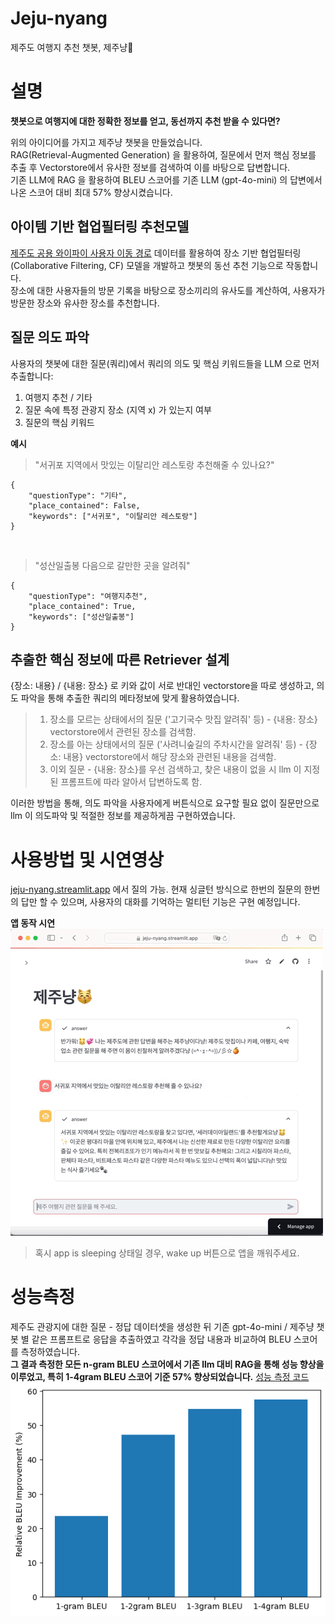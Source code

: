 # Jeju-nyang
제주도 여행지 추천 챗봇, 제주냥🐾


# 설명
**챗봇으로 여행지에 대한 정확한 정보를 얻고, 동선까지 추천 받을 수 있다면?** 

위의 아이디어를 가지고 제주냥 챗봇을 만들었습니다.  
RAG(Retrieval-Augmented Generation) 을 활용하여, 질문에서 먼저 핵심 정보를 추출 후 Vectorstore에서 유사한 정보를 검색하여 이를 바탕으로 답변합니다.   
기존 LLM에 RAG 을 활용하여 BLEU 스코어를 기존 LLM (gpt-4o-mini) 의 답변에서 나온 스코어 대비 최대 57% 향상시켰습니다.  

## 아이템 기반 협업필터링 추천모델
[제주도 공용 와이파이 사용자 이동 경로](https://www.jejudatahub.net/data/view/data/596) 데이터를 활용하여 장소 기반 협업필터링 (Collaborative Filtering, CF) 모델을 개발하고 챗봇의 동선 추천 기능으로 작동합니다.  
장소에 대한 사용자들의 방문 기록을 바탕으로 장소끼리의 유사도를 계산하여, 사용자가 방문한 장소와 유사한 장소를 추천합니다.  

## 질문 의도 파악
사용자의 챗봇에 대한 질문(쿼리)에서 쿼리의 의도 및 핵심 키워드들을 LLM 으로 먼저 추출합니다:  
1. 여행지 추천 / 기타 
2. 질문 속에 특정 관광지 장소 (지역 x) 가 있는지 여부
3. 질문의 핵심 키워드 

**예시**
> "서귀포 지역에서 맛있는 이탈리안 레스토랑 추천해줄 수 있나요?"  
```
{  
    "questionType": "기타",   
    "place_contained": False,  
    "keywords": ["서귀포", "이탈리안 레스토랑"]  
}
``` 

<br>

> "성산일출봉 다음으로 갈만한 곳을 알려줘"  
```
{  
    "questionType": "여행지추천",   
    "place_contained": True,  
    "keywords": ["성산일출봉"]  
}
``` 


## 추출한 핵심 정보에 따른 Retriever 설계 
{장소: 내용} / {내용: 장소} 로 키와 값이 서로 반대인 vectorstore을 따로 생성하고, 의도 파악을 통해 추출한 쿼리의 메타정보에 맞게 활용하였습니다.
> 1. 장소를 모르는 상태에서의 질문 ('고기국수 맛집 알려줘' 등) - {내용: 장소} vectorstore에서 관련된 장소를 검색함. 
> 2. 장소를 아는 상태에서의 질문 ('사려니숲길의 주차시간을 알려줘' 등) - {장소: 내용} vectorstore에서 해당 장소와 관련된 내용을 검색함.
> 3. 이외 질문 - {내용: 장소}를 우선 검색하고, 찾은 내용이 없을 시 llm 이 지정된 프롬프트에 따라 알아서 답변하도록 함.

이러한 방법을 통해, 의도 파악을 사용자에게 버튼식으로 요구할 필요 없이 질문만으로 llm 이 의도파악 및 적절한 정보를 제공하게끔 구현하였습니다.


# 사용방법 및 시연영상
[jeju-nyang.streamlit.app](jeju-nyang.streamlit.app) 에서 질의 가능.
현재 싱글턴 방식으로 한번의 질문의 한번의 답만 할 수 있으며, 사용자의 대화를 기억하는 멀티턴 기능은 구현 예정입니다.

**앱 동작 시연**  
![](제주냥_시연.GIF)  
> 혹시 app is sleeping 상태일 경우, wake up 버튼으로 앱을 깨워주세요.



# 성능측정
제주도 관광지에 대한 질문 - 정답 데이터셋을 생성한 뒤 기존 gpt-4o-mini / 제주냥 챗봇 별 같은 프롬프트로 응답을 추출하였고 각각을 정답 내용과 비교하여 BLEU 스코어를 측정하였습니다.   
**그 결과 측정한 모든 n-gram BLEU 스코어에서 기존 llm 대비 RAG을 통해 성능 향상을 이루었고, 특히 1-4gram BLEU 스코어 기준 57% 향상되었습니다.** [성능 측정 코드](evaluate.py)
![](bleu.png)



# 